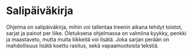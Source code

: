 # Salipäiväkirja

Ohjelma on salipäiväkirja, mihin voi tallentaa treenin aikana tehdyt toistot, sarjat ja painot per liike.
Oletuksena ohjelmassa on valmiina kyykky, penkki ja maastaveto, mutta muita liikkeitä voi lisätä.
Joka sarjan perään on mahdollisuus lisätä koettu rasitus, sekä vapaamuotoista tekstiä.

